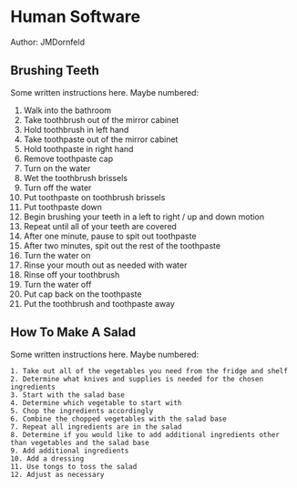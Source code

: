 # Human Software

Author: JMDornfeld

## Brushing Teeth

Some written instructions here. Maybe numbered:

  1. Walk into the bathroom
  2. Take toothbrush out of the mirror cabinet
  3. Hold toothbrush in left hand
  4. Take toothpaste out of the mirror cabinet
  5. Hold toothpaste in right hand
  6. Remove toothpaste cap
  7. Turn on the water
  8. Wet the toothbrush brissels
  9. Turn off the water
  10. Put toothpaste on toothbrush brissels
  11. Put toothpaste down
  12. Begin brushing your teeth in a left to right / up and down motion
  13. Repeat until all of your teeth are covered
  14. After one minute, pause to spit out toothpaste
  15. After two minutes, spit out the rest of the toothpaste
  16. Turn the water on
  17. Rinse your mouth out as needed with water
  18. Rinse off your toothbrush
  19. Turn the water off
  20. Put cap back on the toothpaste
  21. Put the toothbrush and toothpaste away

  ## How To Make A Salad

  Some written instructions here. Maybe numbered:

    1. Take out all of the vegetables you need from the fridge and shelf
    2. Determine what knives and supplies is needed for the chosen ingredients
    3. Start with the salad base
    4. Determine which vegetable to start with
    5. Chop the ingredients accordingly
    6. Combine the chopped vegetables with the salad base
    7. Repeat all ingredients are in the salad
    8. Determine if you would like to add additional ingredients other than vegetables and the salad base
    9. Add additional ingredients
    10. Add a dressing
    11. Use tongs to toss the salad
    12. Adjust as necessary  
